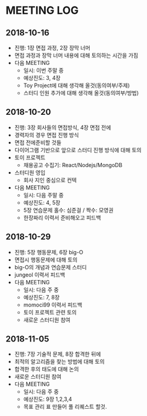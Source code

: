 # MEETING LOG
## 2018-10-16
- 진행: 1장 면접 과정, 2장 장막 너머
- 면접 과정과 장막 너머 내용에 대해 토의하는 시간을 가짐
- 다음 MEETING
  - 일시: 이번 주말 중
  - 예상진도: 3, 4장
  - Toy Project에 대해 생각해 올것(동의여부/주제)
  - 스터디 인원 추가에 대해 생각해 올것(동의여부/방법)
## 2018-10-20
- 진행: 3장 회사들의 면접방식, 4장 면접 전에
- 경력자의 경우 면접 진행 방식
- 면접 전에준비할 것들
- 다이어그램 기반으로 앞으로 스터디 진행 방식에 대해 토의
- 토이 프로젝트
    - 채용공고 수집기: React/Nodejs/MongoDB
- 스터디원 영입
    - 회사 지인 중심으로 컨텍
- 다음 MEETING
    - 일시: 다음 주말 중
    - 예상진도: 4, 5장
    - 5장 연습문제 홀수: 심준걸 / 짝수: 모영권
    - 한장짜리 이력서 준비해오고 피드백
## 2018-10-29
- 진행: 5장 행동문제, 6장 big-O
- 면접시 행동문제에 대해 토의
- big-O의 개념과 연습문제 스터디
- jungeol 이력서 피드백
- 다음 MEETING
  - 일시: 다음 주 중
  - 예상진도: 7, 8장
  - momoci99 이력서 피드백
  - 토이 프로젝트 관련 토의
  - 새로운 스터디원 참여
## 2018-11-05
- 진행: 7장 기술적 문제, 8장 합격한 뒤에
- 최적의 알고리즘을 찾는 방법에 대해 토의
- 합격한 후의 태도에 대해 논의
- 새로운 스터디원 참여
- 다음 MEETING
  - 일시: 다음 주 중
  - 예상진도: 9장 1,2,3,4
  - 목표 관리 표 만들어 풀 리퀘스트 할것.
